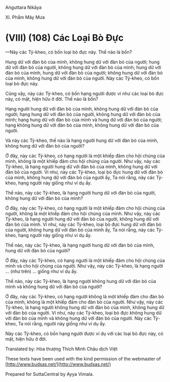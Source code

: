 Aṅguttara Nikāya

XI. Phẩm Mây Mưa

# (VIII) (108) Các Loại Bò Ðực

—Này các Tỷ-kheo, có bốn loại bò đực này. Thế nào là bốn?

Hung dữ với đàn bò của mình, không hung dữ với đàn bò của người; hung dữ với đàn bò của người, không hung dữ với đàn bò của mình; hung dữ với đàn bò của mình, hung dữ với đàn bò của người; không hung dữ với đàn bò của mình, không hung dữ với đàn bò của người. Này các Tỷ-kheo, có bốn loại bò đực này.

Cũng vậy, này các Tỷ-kheo, có bốn hạng người được ví như các loại bò đực này, có mặt, hiện hữu ở đời. Thế nào là bốn?

Hạng người hung dữ với đàn bò của mình, không hung dữ với đàn bò của người; hạng hung dữ với đàn bò của người, không hung dữ với đàn bò của mình; hạng hung dữ với đàn bò của mình và hung dữ với đàn bò của người; hạng không hung dữ với đàn bò của mình, không hung dữ với đàn bò của người.

Và này các Tỷ-kheo, thế nào là hạng người hung dữ với đàn bò của mình, không hung dữ với đàn bò của người?

Ở đây, này các Tỷ-kheo, có hạng người là một khiếp đảm cho hội chúng của mình, không là một khiếp đảm cho hội chúng của người. Như vậy, này các Tỷ-kheo, là hạng người hung dữ với đàn bò của mình, không hung dữ với đàn bò của người. Ví như, này các Tỷ-kheo, loại bò đực hung dữ với đàn bò của mình, không hung dữ với đàn bò của người ấy, Ta nói rằng, này các Tỷ-kheo, hạng người này giống như ví dụ ấy.

Thế nào, này các Tỷ-kheo, là hạng người hung dữ với đàn bò của người, không hung dữ với đàn bò của mình?

Ở đây, này các Tỷ-kheo, có hạng người là một khiếp đảm cho hội chúng của người, không là một khiếp đảm cho hội chúng của mình. Như vậy, này các Tỷ-kheo, là hạng người hung dữ với đàn bò của người, không hung dữ với đàn bò của mình. Ví như, này các Tỷ-kheo, loại bò đực hung dữ với đàn bò của người, không hung dữ với đàn bò của mình ấy, Ta nói rằng, này các Tỷ-kheo, hạng người này giống như ví dụ ấy.

Thế nào, này các Tỷ-kheo, là hạng người hung dữ với đàn bò của mình, hung dữ với đàn bò của người?

Ở đây, này các Tỷ-kheo, có hạng người là một khiếp đảm cho hội chúng của mình và cho hội chúng của người. Như vậy, này các Tỷ-kheo, là hạng người … (như trên) … giống như ví dụ ấy.

Thế nào, này các Tỷ-kheo, là hạng người không hung dữ với đàn bò của mình và không hung dữ với đàn bò của người?

Ở đây, này các Tỷ-kheo, có hạng người không là một khiếp đảm cho đàn bò của mình, không là một khiếp đảm cho đàn bò của người. Như vậy, này các Tỷ-kheo, là hạng người không hung dữ với đàn bò của mình, không hung dữ với đàn bò của người. Ví như, này các Tỷ-kheo, loại bò đực không hung dữ với đàn bò của mình và không hung dữ với đàn bò của người. Này các Tỷ-kheo, Ta nói rằng, người này giống như ví dụ ấy.

Này các Tỷ-kheo, có bốn hạng người được ví dụ với các loại bò đực này, có mặt, hiện hữu ở đời.

Translated by: Hòa thượng Thích Minh Châu dịch Việt

These texts have been used with the kind permission of the webmaster of [http://www.budsas.net/](http://www.budsas.net/)

Prepared for SuttaCentral by Ayya Vimala.